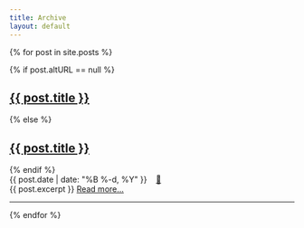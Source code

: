 ```yaml
---
title: Archive
layout: default
---
```


{% for post in site.posts %}
  <article class="post">
    {% if post.altURL == null %}
      <h2><a href="{{ post.url }}">{{ post.title }}</a></h2>
    {% else %}
      <h2><a href="{{ post.altURL }}">{{ post.title }}</a></h2>
    {% endif %}      
    <div class="postDate">
      {{ post.date | date: "%B %-d, %Y" }} &nbsp;&nbsp; <a href="{{ post.url }}" class="permaLink">🔗</a>
    </div>
    {{ post.excerpt }}
    <a href="{{ post.url }}">Read more...</a>
  </article>
  <hr>
{% endfor %}
